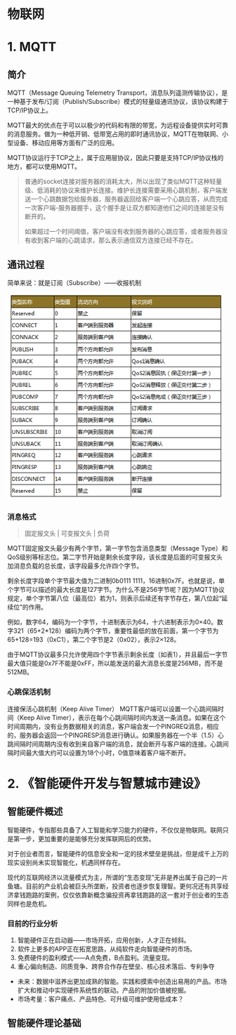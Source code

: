 # 物联网

# 1. MQTT

## 简介

MQTT（Message Queuing Telemetry Transport，消息队列遥测传输协议），是一种基于发布/订阅（Publish/Subscribe）模式的轻量级通讯协议，该协议构建于TCP/IP协议上。

MQTT最大的优点在于可以以极少的代码和有限的带宽，为远程设备提供实时可靠的消息服务。做为一种低开销、低带宽占用的即时通讯协议，MQTT在物联网、小型设备、移动应用等方面有广泛的应用。

MQTT协议运行于TCP之上，属于应用层协议，因此只要是支持TCP/IP协议栈的地方，都可以使用MQTT。

> 普通的socket连接对服务器的消耗太大，所以出现了类似MQTT这种轻量级、低消耗的协议来维护长连接。维护长连接需要采用心跳机制，客户端发送一个心跳数据包给服务器，服务器返回给客户端一个心跳应答，从而完成一次客户端-服务器握手，这个握手是让双方都知道他们之间的连接是没有断开的。
>
> 如果超过一个时间阈值，客户端没有收到服务器的心跳应答，或者服务器没有收到客户端的心跳请求，那么表示通信双方连接已经不存在。

## 通讯过程

简单来说：就是订阅（Subscribe）——收报机制

![img](img\MQTT.jpg)



### 消息格式

> 固定报文头 | 可变报文头 | 负荷

MQTT固定报文头最少有两个字节，第一字节包含消息类型（Message Type）和QoS级别等标志位。第二字节开始是剩余长度字段，该长度是后面的可变报文头加消息负载的总长度，该字段最多允许四个字节。

剩余长度字段单个字节最大值为二进制0b0111 1111，16进制0x7F。也就是说，单个字节可以描述的最大长度是127字节。为什么不是256字节呢？因为MQTT协议规定，单个字节第八位（最高位）若为1，则表示后续还有字节存在，第八位起“延续位”的作用。

例如，数字64，编码为一个字节，十进制表示为64，十六进制表示为0×40。数字321（65+2*128）编码为两个字节，重要性最低的放在前面，第一个字节为65+128=193（0xC1），第二个字节是2（0x02），表示2×128。

由于MQTT协议最多只允许使用四个字节表示剩余长度（如表1），并且最后一字节最大值只能是0x7F不能是0xFF，所以能发送的最大消息长度是256MB，而不是512MB。

### 心跳保活机制

连接保活心跳机制（Keep Alive Timer）
MQTT客户端可以设置一个心跳间隔时间（Keep Alive Timer），表示在每个心跳间隔时间内发送一条消息。如果在这个时间周期内，没有业务数据相关的消息，客户端会发一个PINGREQ消息，相应的，服务器会返回一个PINGRESP消息进行确认。如果服务器在一个半（1.5）心跳间隔时间周期内没有收到来自客户端的消息，就会断开与客户端的连接。心跳间隔时间最大值大约可以设置为18个小时，0值意味着客户端不断开。



# 2. 《智能硬件开发与智慧城市建设》

## 智能硬件概述

智能硬件，专指那些具备了人工智能和学习能力的硬件，不仅仅是物联网。联网只是第一步，更加重要的是能够充分发挥联网后的优势。

对于创业者而言，智能硬件的信息安全和一定的技术壁垒是挑战，但是成千上万的现实设别尚未实现智能化，机遇同样存在。

现代的互联网经济以流量模式为主，所谓的“生态变现”无非是养出属于自己的一片鱼塘。目前的产业机会被巨头所垄断，投资者也逐步恢复理智。更何况还有共享经济拿钱跑路的案例，仅仅依靠新概念骗投资再拿钱跑路的这一套对于创业者的生态同样也是危机。

### 目前的行业分析

1. 智能硬件正在启动器——市场开拓，应用创新，人才正在倾斜。
2. 软件上更多的APP正在拓宽思路，从纯软件走向智能硬件的市场。
3. 免费硬件的盈利模式——A点免费，B点盈利。流量变现。
4. 重心偏向制造、同质竞争、跨界合作存在壁垒、核心技术落后、专利争夺

- 未来：数据中滋养出更加成熟的智能。实践和摸索中创造出易用的产品。市场扩大和推动中实现硬件系统性的联动。产品的附加价值被挖掘。
- 市场考量：客户痛点、产品特色、可升级可维护使用低成本？



## 智能硬件理论基础



